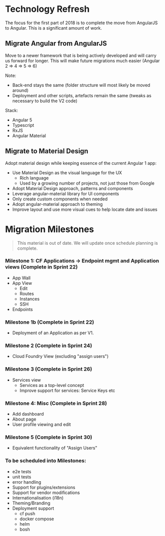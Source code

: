 # Technology Refresh

The focus for the first part of 2018 is to complete the move from AngularJS to Angular. This is a significant amount of work.

## Migrate Angular from AngularJS

Move to a newer framework that is being actively developed and will carry us forward for longer. This will make future migrations much easier (Angular 2 => 4 => 5 => 6)

Note:
- Back-end stays the same (folder structure will most likely be moved around)
- Deployment and other scripts, artefacts remain the same (tweaks as necessary to build the V2 code)

Stack:

- Angular 5
- Typescript
- RxJS
- Angular Material

## Migrate to Material Design

Adopt material design while keeping essence of the current Angular 1 app:

- Use Material Design as the visual language for the UX
  - Rich language
  - Used by a growing number of projects, not just those from Google
- Adopt Material Design approach, patterns and components
- Leverage angular-material library for UI components
- Only create custom components when needed
- Adopt angular-material approach to theming
- Improve layout and use more visual cues to help locate date and issues


# Migration Milestones

> This material is out of date. We will update once schedule planning is complete.

### Milestone 1: CF Applications -> Endpoint mgmt and Application views (Complete in Sprint 22)

- App Wall
- App View
  - Edit
  - Routes
  - Instances
  - SSH
- Endpoints

### Milestone 1b (Complete in Sprint 22)

- Deployment of an Application as per V1.

### Milestone 2 (Complete in Sprint 24)

-  Cloud Foundry View (excluding "assign users")

### Milestone 3 (Complete in Sprint 26)

- Services view
  - Services as a top-level concept
  - Improve support for services: Service Keys etc

### Milestone 4: Misc (Complete in Sprint 28)

- Add dashboard
- About page
- User profile viewing and edit

### Milestone 5 (Complete in Sprint 30)

- Equivalent functionality of "Assign Users"

### To be scheduled into Milestones:

- e2e tests
- unit tests
- error handling
- Support for plugins/extensions
- Support for vendor modifications
- Internationalisation (i18n)
- Theming/Branding
- Deployment support
  - cf push
  - docker compose
  - helm
  - bosh

